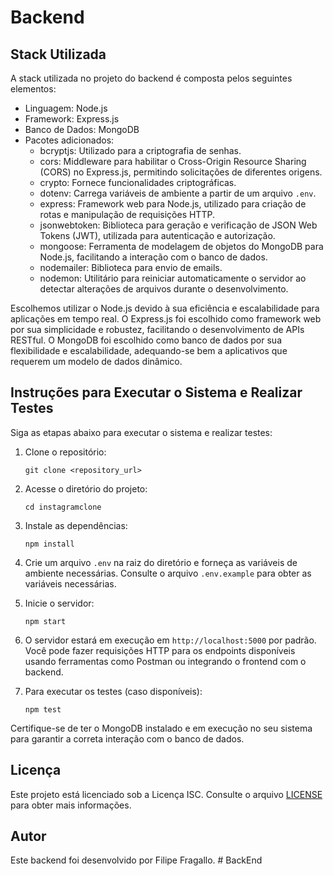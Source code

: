 # Backend

## Stack Utilizada

A stack utilizada no projeto do backend é composta pelos seguintes elementos:

- Linguagem: Node.js
- Framework: Express.js
- Banco de Dados: MongoDB
- Pacotes adicionados:
  - bcryptjs: Utilizado para a criptografia de senhas.
  - cors: Middleware para habilitar o Cross-Origin Resource Sharing (CORS) no Express.js, permitindo solicitações de diferentes origens.
  - crypto: Fornece funcionalidades criptográficas.
  - dotenv: Carrega variáveis de ambiente a partir de um arquivo `.env`.
  - express: Framework web para Node.js, utilizado para criação de rotas e manipulação de requisições HTTP.
  - jsonwebtoken: Biblioteca para geração e verificação de JSON Web Tokens (JWT), utilizada para autenticação e autorização.
  - mongoose: Ferramenta de modelagem de objetos do MongoDB para Node.js, facilitando a interação com o banco de dados.
  - nodemailer: Biblioteca para envio de emails.
  - nodemon: Utilitário para reiniciar automaticamente o servidor ao detectar alterações de arquivos durante o desenvolvimento.

Escolhemos utilizar o Node.js devido à sua eficiência e escalabilidade para aplicações em tempo real. O Express.js foi escolhido como framework web por sua simplicidade e robustez, facilitando o desenvolvimento de APIs RESTful. O MongoDB foi escolhido como banco de dados por sua flexibilidade e escalabilidade, adequando-se bem a aplicativos que requerem um modelo de dados dinâmico.

## Instruções para Executar o Sistema e Realizar Testes

Siga as etapas abaixo para executar o sistema e realizar testes:

1. Clone o repositório:

   ```
   git clone <repository_url>
   ```

2. Acesse o diretório do projeto:

   ```
   cd instagramclone
   ```

3. Instale as dependências:

   ```
   npm install
   ```

4. Crie um arquivo `.env` na raiz do diretório e forneça as variáveis de ambiente necessárias. Consulte o arquivo `.env.example` para obter as variáveis necessárias.

5. Inicie o servidor:

   ```
   npm start
   ```

6. O servidor estará em execução em `http://localhost:5000` por padrão. Você pode fazer requisições HTTP para os endpoints disponíveis usando ferramentas como Postman ou integrando o frontend com o backend.

7. Para executar os testes (caso disponíveis):
   ```
   npm test
   ```

Certifique-se de ter o MongoDB instalado e em execução no seu sistema para garantir a correta interação com o banco de dados.

## Licença

Este projeto está licenciado sob a Licença ISC. Consulte o arquivo [LICENSE](LICENSE) para obter mais informações.

## Autor

Este backend foi desenvolvido por Filipe Fragallo.
#   B a c k E n d  
 